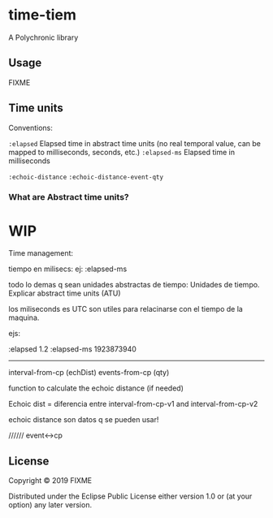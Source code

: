 # time-tiem

A Polychronic library

## Usage

FIXME

## Time units

Conventions:

`:elapsed` Elapsed time in abstract time units (no real temporal value, can be mapped to milliseconds, seconds, etc.)
`:elapsed-ms` Elapsed time in milliseconds

`:echoic-distance`
`:echoic-distance-event-qty`

### What are Abstract time units?

# WIP

Time management:

tiempo en milisecs:
ej: :elapsed-ms

todo lo demas q sean unidades abstractas de tiempo: Unidades de tiempo. Explicar abstract time units (ATU)

los miliseconds es UTC son utiles para relacinarse con el tiempo de la maquina.

ejs:

 :elapsed 1.2
:elapsed-ms 1923873940

---

interval-from-cp (echDist)
events-from-cp (qty)

function to calculate the echoic distance (if needed)

Echoic dist = diferencia entre interval-from-cp-v1 and interval-from-cp-v2

echoic distance son datos q se pueden usar!

//////
event<->cp

## License

Copyright © 2019 FIXME

Distributed under the Eclipse Public License either version 1.0 or (at
your option) any later version.
